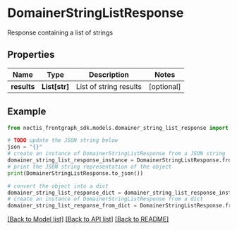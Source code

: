 # DomainerStringListResponse

Response containing a list of strings

## Properties

Name | Type | Description | Notes
------------ | ------------- | ------------- | -------------
**results** | **List[str]** | List of string results | [optional] 

## Example

```python
from noctis_frontgraph_sdk.models.domainer_string_list_response import DomainerStringListResponse

# TODO update the JSON string below
json = "{}"
# create an instance of DomainerStringListResponse from a JSON string
domainer_string_list_response_instance = DomainerStringListResponse.from_json(json)
# print the JSON string representation of the object
print(DomainerStringListResponse.to_json())

# convert the object into a dict
domainer_string_list_response_dict = domainer_string_list_response_instance.to_dict()
# create an instance of DomainerStringListResponse from a dict
domainer_string_list_response_from_dict = DomainerStringListResponse.from_dict(domainer_string_list_response_dict)
```
[[Back to Model list]](../README.md#documentation-for-models) [[Back to API list]](../README.md#documentation-for-api-endpoints) [[Back to README]](../README.md)


